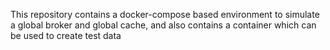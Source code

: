 This repository contains a docker-compose based environment to simulate a global broker and global cache, and also contains a container which can be used to create test data
